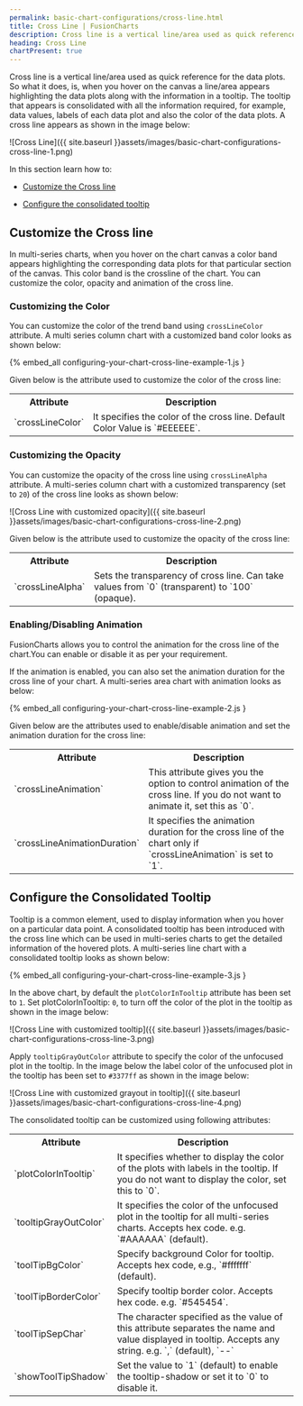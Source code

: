```yaml
---
permalink: basic-chart-configurations/cross-line.html
title: Cross Line | FusionCharts
description: Cross line is a vertical line/area used as quick reference for the data plots. The tooltip that appears is consolidated with all the information required.
heading: Cross Line
chartPresent: true
---
```


Cross line is a vertical line/area used as quick reference for the data plots. So what it does, is, when you hover on the canvas a line/area appears highlighting the data plots along with the information in a tooltip. The tooltip that appears is consolidated with all the information required, for example, data values, labels of each data plot and also the color of the data plots. A cross line appears as shown in the image below: 

![Cross Line]({{ site.baseurl }}assets/images/basic-chart-configurations-cross-line-1.png)

In this section learn how to:

* <a href="{{ site.baseurl }}basic-chart-configurations/cross-line.html#customize-the-cross-line">Customize the Cross line</a>

* <a href="{{ site.baseurl }}basic-chart-configurations/cross-line.html#configure-the-consolidated-tooltip">Configure the consolidated tooltip</a>

## Customize the Cross line

In multi-series charts, when you hover on the chart canvas a color band appears highlighting the corresponding data plots for that particular section of the canvas. This color band is the crossline of the chart. You can customize the color, opacity and animation of the cross line.

### Customizing the Color

You can customize the color of the trend band using `crossLineColor` attribute. A multi series column chart with a customized band color looks as shown below:

{% embed_all configuring-your-chart-cross-line-example-1.js }

Given below is the attribute used to customize the color of the cross line:

<table>
  <tr>
    <th>Attribute</th>
    <th>Description</th>
  </tr>
  <tr>
    <td>`crossLineColor`</td>
    <td>It specifies the color of the cross line. Default Color Value is `#EEEEEE`.</td>
  </tr>
</table>

### Customizing the Opacity

You can customize the opacity of the cross line using `crossLineAlpha` attribute. A multi-series column chart with a customized transparency (set to `20`) of the cross line looks as shown below:

![Cross Line with customized opacity]({{ site.baseurl }}assets/images/basic-chart-configurations-cross-line-2.png)

Given below is the attribute used to customize the opacity of the cross line:

<table>
  <tr>
    <th>Attribute</th>
    <th>Description</th>
  </tr>
  <tr>
    <td>`crossLineAlpha`</td>
    <td>Sets the transparency of cross line. Can take values from `0` (transparent) to `100` (opaque).</td>
  </tr>
</table>

### Enabling/Disabling Animation

FusionCharts allows you to control the animation for the cross line of the chart.You can enable or disable it as per your requirement. 

If the animation is enabled, you can also set the animation duration for the cross line of your chart. A multi-series area chart with animation looks as below:

{% embed_all configuring-your-chart-cross-line-example-2.js }

Given below are the attributes used to enable/disable animation and set the animation duration for the cross line:

<table>
  <tr>
    <th>Attribute</th>
    <th>Description</th>
  </tr>
  <tr>
    <td>`crossLineAnimation`</td>
    <td>This attribute gives you the option to control animation of the cross line. If you do not want to animate it, set this as `0`.</td>
  </tr>
  <tr>
    <td>`crossLineAnimationDuration`</td>
    <td>It specifies the animation duration for the cross line of the chart only if `crossLineAnimation` is set to `1`.</td>
  </tr>
</table>

## Configure the Consolidated Tooltip

Tooltip is a common element, used to display information when you hover on a particular data point. A consolidated tooltip has been introduced with the cross line which can be used in multi-series charts to get the detailed information of the hovered plots. A multi-series line chart with a consolidated tooltip looks as shown below:

{% embed_all configuring-your-chart-cross-line-example-3.js }

In the above chart, by default the `plotColorInTooltip` attribute has been set to `1`. Set plotColorInTooltip: `0`, to turn off the color of the plot in the tooltip as shown in the image below:

![Cross Line with customized tooltip]({{ site.baseurl }}assets/images/basic-chart-configurations-cross-line-3.png)

Apply `tooltipGrayOutColor` attribute to specify the color of the unfocused plot in the tooltip. In the image below the label color of the unfocused plot in the tooltip has been set to `#3377ff`  as shown in the image below:

![Cross Line with customized grayout in tooltip]({{ site.baseurl }}assets/images/basic-chart-configurations-cross-line-4.png)

The consolidated tooltip can be customized using following attributes:

<table>
  <tr>
    <th>Attribute</th>
    <th>Description</th>
  </tr>
  <tr>
    <td>`plotColorInTooltip`</td>
    <td>It specifies whether to display the color of the plots with labels in the tooltip. If you do not want to display the color, set this to `0`.</td>
  </tr>
  <tr>
    <td>`tooltipGrayOutColor`</td>
    <td>It specifies the color of the unfocused plot in the tooltip for all multi-series charts. Accepts hex code. e.g. `#AAAAAA` (default).</td>
  </tr>
  <tr>
    <td>`toolTipBgColor`</td>
    <td>Specify background Color for tooltip. Accepts hex code, e.g., `#fffffff` (default).</td>
  </tr>
  <tr>
    <td>`toolTipBorderColor`</td>
    <td>Specify tooltip border color. Accepts hex code. e.g. `#545454`.</td>
  </tr>
  <tr>
    <td>`toolTipSepChar`</td>
    <td>The character specified as the value of this attribute separates the name and value displayed in tooltip. Accepts any string. e.g. `,` (default), `--`</td>
  </tr>
  <tr>
    <td>`showToolTipShadow`</td>
    <td>Set the value to `1` (default) to enable the tooltip-shadow or set it to `0` to disable it.</td>
  </tr>
</table>
